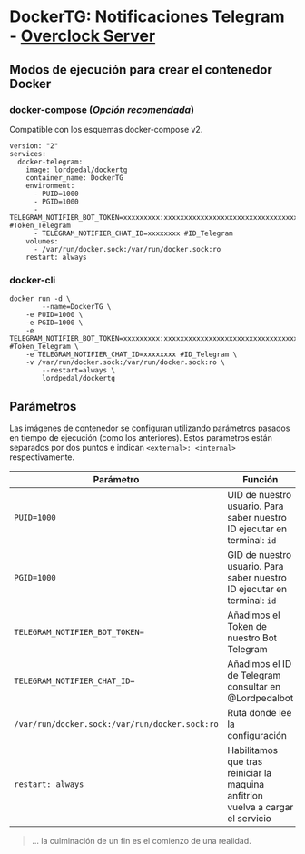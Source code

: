 # DockerTG: Notificaciones Telegram - [Overclock Server](https://lordpedal.github.io)

## Modos de ejecución para crear el contenedor Docker

### docker-compose (*Opción recomendada*)

Compatible con los esquemas docker-compose v2.

```
version: "2"
services:
  docker-telegram:
    image: lordpedal/dockertg
    container_name: DockerTG
    environment:
      - PUID=1000
      - PGID=1000
      - TELEGRAM_NOTIFIER_BOT_TOKEN=xxxxxxxxx:xxxxxxxxxxxxxxxxxxxxxxxxxxxxxxxxxx #Token_Telegram
      - TELEGRAM_NOTIFIER_CHAT_ID=xxxxxxxx #ID_Telegram
    volumes:
      - /var/run/docker.sock:/var/run/docker.sock:ro
    restart: always
```

### docker-cli

```
docker run -d \
        --name=DockerTG \
	-e PUID=1000 \
	-e PGID=1000 \
	-e TELEGRAM_NOTIFIER_BOT_TOKEN=xxxxxxxxx:xxxxxxxxxxxxxxxxxxxxxxxxxxxxxxxxxx #Token_Telegram \
	-e TELEGRAM_NOTIFIER_CHAT_ID=xxxxxxxx #ID_Telegram \
	-v /var/run/docker.sock:/var/run/docker.sock:ro \
        --restart=always \
        lordpedal/dockertg
```

## Parámetros

Las imágenes de contenedor se configuran utilizando parámetros pasados en tiempo de ejecución (como los anteriores). 
Estos parámetros están separados por dos puntos e indican ``<external>: <internal>`` respectivamente. 

| Parámetro | Función |
| ------ | ------ |
| `PUID=1000` | UID de nuestro usuario. Para saber nuestro ID ejecutar en terminal: `id` |
| `PGID=1000` | GID de nuestro usuario. Para saber nuestro ID ejecutar en terminal: `id` |
| `TELEGRAM_NOTIFIER_BOT_TOKEN=` | Añadimos el Token de nuestro Bot Telegram |
| `TELEGRAM_NOTIFIER_CHAT_ID=` | Añadimos el ID de Telegram consultar en @Lordpedalbot |
| `/var/run/docker.sock:/var/run/docker.sock:ro` | Ruta donde lee la configuración |
| `restart: always` | Habilitamos que tras reiniciar la maquina anfitrion vuelva a cargar el servicio |

> ... la culminación de un fin es el comienzo de una realidad.

